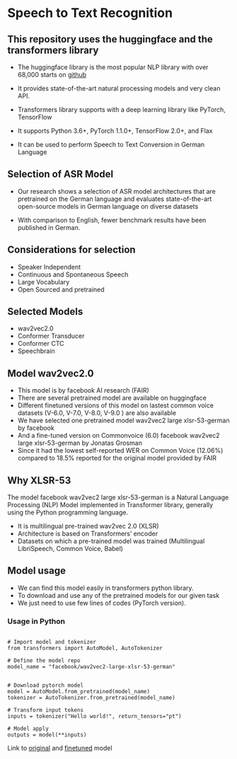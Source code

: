 # Speech to Text Recognition

## This repository uses the huggingface and the transformers library

- The huggingface library is the most popular NLP library with over 68,000 starts on [github](https://github.com/huggingface/transformers)
- It provides state-of-the-art natural processing models and very clean API.
  
- Transformers library supports with a deep learning library like PyTorch, TensorFlow

- It supports Python 3.6+, PyTorch 1.1.0+, TensorFlow 2.0+, and Flax
  
- It can be used to perform Speech to Text Conversion in German Language

## Selection of ASR Model

- Our research shows a selection of ASR model architectures that are pretrained on the German language and evaluates state-of-the-art open-source models in German language on diverse datasets

- With comparison to English, fewer benchmark results have been published in German.

## Considerations for selection

- Speaker Independent
- Continuous and Spontaneous Speech
- Large Vocabulary
- Open Sourced and pretrained

## Selected Models

- wav2vec2.0
- Conformer Transducer
- Conformer CTC
- Speechbrain
  
## Model wav2vec2.0

- This model is by facebook AI research (FAIR)
- There are several pretrained model are available on huggingface
- Different finetuned versions of this model on lastest common voice datasets (V-6.0, V-7.0, V-8.0, V-9.0 ) are also available
- We have selected one pretrained model wav2vec2 large xlsr-53-german by facebook
- And a fine-tuned version on Commonvoice (6.0) facebook wav2vec2 large xlsr-53-german by Jonatas Grosman
- Since it had the lowest self-reported WER on Common Voice (12.06%) compared to 18.5% reported for the original
model provided by FAIR

## Why XLSR-53

The model facebook wav2vec2 large xlsr-53-german is a Natural Language Processing (NLP) Model implemented in Transformer library, generally using the Python programming language.

- It is multilingual pre-trained wav2vec 2.0 (XLSR)
- Architecture is based on Transformers’ encoder
- Datasets on which a pre-trained model was trained (Multilingual LibriSpeech, Common Voice, Babel)

## Model usage

- We can find this model easily in transformers python library.
- To download and use any of the pretrained models for our given task
- We  just need to use few lines of codes (PyTorch version).

### Usage in Python

```````

# Import model and tokenizer
from transformers import AutoModel, AutoTokenizer 

# Define the model repo
model_name = "facebook/wav2vec2-large-xlsr-53-german" 


# Download pytorch model
model = AutoModel.from_pretrained(model_name)
tokenizer = AutoTokenizer.from_pretrained(model_name)

# Transform input tokens 
inputs = tokenizer("Hello world!", return_tensors="pt")

# Model apply
outputs = model(**inputs)

````````

Link to [original](https://huggingface.co/facebook/wav2vec2-large-xlsr-53-german) and [finetuned](https://huggingface.co/jonatasgrosman/wav2vec2-large-xlsr-53-german) model
